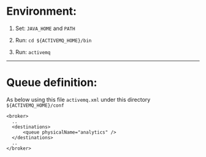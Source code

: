 # Environment:

1. Set: `JAVA_HOME` and `PATH`

2. Run: `cd ${ACTIVEMQ_HOME}/bin`

3. Run: `activemq`

***

# Queue definition:

As below using this file `activemq.xml` under this directory `${ACTIVEMQ_HOME}/conf`

```
<broker>
  ..
  <destinations>
      <queue physicalName="analytics" />
  </destinations>
  ..
</broker>
```